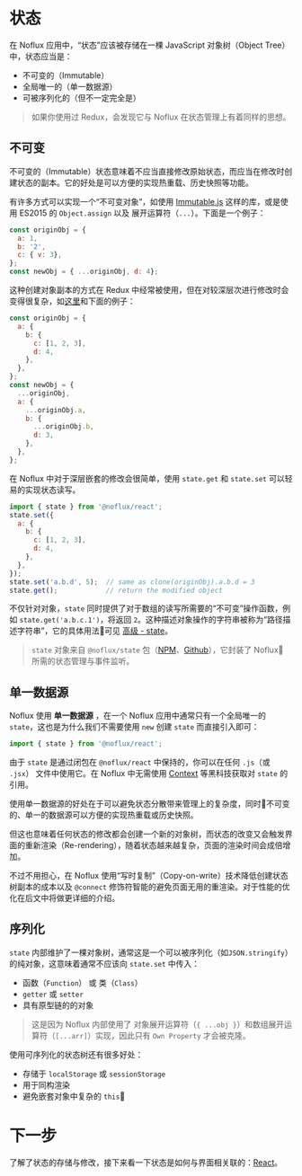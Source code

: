 # 状态

在 Noflux 应用中，“状态”应该被存储在一棵 JavaScript 对象树（Object Tree）中，状态应当是：

* 不可变的（Immutable）
* 全局唯一的（单一数据源）
* 可被序列化的（但不一定完全是）

> 如果你使用过 Redux，会发现它与 Noflux 在状态管理上有着同样的思想。

## 不可变

不可变的（Immutable）状态意味着不应当直接修改原始状态，而应当在修改时创建状态的副本。它的好处是可以方便的实现热重载、历史快照等功能。

有许多方式可以实现一个“不可变对象”，如使用 [Immutable.js](https://facebook.github.io/immutable-js/) 这样的库，或是使用 ES2015 的 `Object.assign` 以及 展开运算符（`...`）。下面是一个例子：

```js
const originObj = {
  a: 1,
  b: '2',
  c: { v: 3},
};
const newObj = { ...originObj, d: 4};
```

这种创建对象副本的方式在 Redux 中经常被使用，但在对较深层次进行修改时会变得很复杂，如[这里](http://redux.js.org/docs/recipes/reducers/ImmutableUpdatePatterns.html#correct-approach-copying-all-levels-of-nested-data)和下面的例子：

```js
const originObj = {
  a: {
    b: {
      c: [1, 2, 3],
      d: 4,
    },
  },
};
const newObj = {
  ...originObj,
  a: {
    ...originObj.a,
    b: {
      ...originObj.b,
      d: 3,
    },
  },
};
```

在 Noflux 中对于深层嵌套的修改会很简单，使用 `state.get` 和 `state.set` 可以轻易的实现状态读写。

```js
import { state } from '@noflux/react';
state.set({
  a: {
    b: {
      c: [1, 2, 3],
      d: 4,
    },
  },
});
state.set('a.b.d', 5);  // same as clone(originObj).a.b.d = 3
state.get();            // return the modified object
```

不仅针对对象，`state` 同时提供了对于数组的读写所需要的“不可变”操作函数，例如 `state.get('a.b.c.1')`，将返回 `2`。这种描述对象操作的字符串被称为“路径描述字符串”，它的具体用法可见 [高级 - state](../advanced/state.md#path)。

> `state` 对象来自 `@noflux/state` 包（[NPM](https://www.npmjs.com/package/@noflux/state)、[Github](https://github.com/nofluxjs/noflux-state)），它封装了 Noflux 所需的状态管理与事件监听。

## 单一数据源

Noflux 使用 **单一数据源** ，在一个 Noflux 应用中通常只有一个全局唯一的 `state`，这也是为什么我们不需要使用 `new` 创建 `state` 而直接引入即可：

```js
import { state } from '@noflux/react';
```

由于 `state` 是通过闭包在 `@noflux/react` 中保持的，你可以在任何 `.js`（或 `.jsx`） 文件中使用它。在 Noflux 中无需使用 [Context](https://facebook.github.io/react/docs/context.html) 等黑科技获取对 `state` 的引用。

使用单一数据源的好处在于可以避免状态分散带来管理上的复杂度，同时不可变的、单一的数据源可以方便的实现热重载或历史快照。

但这也意味着任何状态的修改都会创建一个新的对象树，而状态的改变又会触发界面的重新渲染（Re-rendering），随着状态越来越复杂，页面的渲染时间会成倍增加。

不过不用担心，在 Noflux 使用“写时复制”（Copy-on-write）技术降低创建状态树副本的成本以及 `@connect` 修饰符智能的避免页面无用的重渲染。对于性能的优化在后文中将做更详细的介绍。

## 序列化

`state` 内部维护了一棵对象树，通常这是一个可以被序列化（如`JSON.stringify`）的纯对象，这意味着通常不应该向 `state.set` 中传入：

* 函数（`Function`） 或 类（`Class`）
* `getter` 或 `setter`
* 具有原型链的的对象

> 这是因为 Noflux 内部使用了 对象展开运算符（`{ ...obj }`）和数组展开运算符（`[...arr]`）实现，因此只有 `Own Property` 才会被克隆。

使用可序列化的状态树还有很多好处：

* 存储于 `localStorage` 或 `sessionStorage`
* 用于同构渲染
* 避免嵌套对象中复杂的 `this`

# 下一步

了解了状态的存储与修改，接下来看一下状态是如何与界面相关联的：[React](./react.md)。
